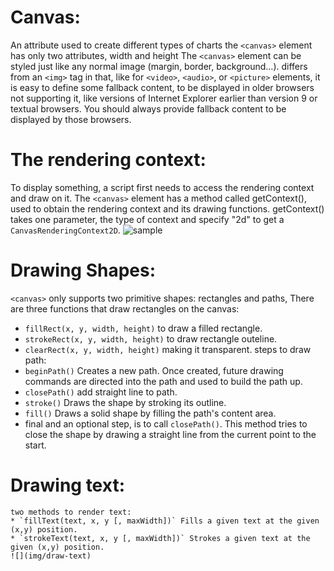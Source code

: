 # Canvas:
An attribute used to create different types of charts the `<canvas>` element has only two attributes, width and height
The `<canvas>` element can be styled just like any normal image (margin, border, background…). differs from an `<img>` tag in that, like for `<video>`, `<audio>`, or `<picture>` elements, it is easy to define some fallback content, to be displayed in older browsers not supporting it, like versions of Internet Explorer earlier than version 9 or textual browsers. You should always provide fallback content to be displayed by those browsers.
# The rendering context:
 To display something, a script first needs to access the rendering context and draw on it. The `<canvas>` element has a method called getContext(), used to obtain the rendering context and its drawing functions. getContext() takes one parameter, the type of context and specify "2d" to get a `CanvasRenderingContext2D`.
 ![sample](img/sample.PNG)
 # Drawing Shapes:
  `<canvas>` only supports two primitive shapes: rectangles and paths,  There are three functions that draw rectangles on the canvas:
  * `fillRect(x, y, width, height)` to draw a filled rectangle.
  * `strokeRect(x, y, width, height)` to draw rectangle outeline.
  * `clearRect(x, y, width, height)` making it transparent.
   steps to draw path:
   * `beginPath()` Creates a new path. Once created, future drawing commands are directed into the path and used to build the path up.
   * `closePath()` add straight line to path.
   * `stroke()` Draws the shape by stroking its outline.
   * `fill()` Draws a solid shape by filling the path's content area.
   * final  and an optional step, is to call `closePath()`. This method tries to close the shape by drawing a straight line from the current point to the start.
   # Drawing text:
    two methods to render text:
    * `fillText(text, x, y [, maxWidth])` Fills a given text at the given (x,y) position.
    * `strokeText(text, x, y [, maxWidth])` Strokes a given text at the given (x,y) position.
    ![](img/draw-text)

 